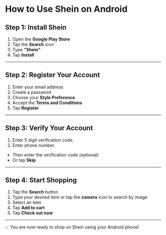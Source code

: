 # How to Use Shein on Android

## Step 1: Install Shein

1. Open the **Google Play Store**
2. Tap the **Search** icon
3. Type **"Shein"**
4. Tap **Install**
---
## Step 2: Register Your Account

1. Enter your email address  
2. Create a password
3. Choose your **Style Preference**  
4. Accept the **Terms and Conditions**
5. Tap **Register**

---

## Step 3: Verify Your Account

1. Enter 5 digit verification code.
2. Enter phone number.
  - Then enter the verification code (optional)  
   - Or tap **Skip**
---
## Step 4: Start Shopping

1. Tap the **Search** button  
2. Type your desired item or tap the **camera** icon to search by image  
3. Select an item  
4. Tap **Add to cart**  
5. Tap **Check out now**
---
✅ You are now ready to shop on Shein using your Android phone!
